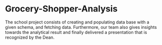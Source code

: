 # Grocery-Shopper-Analysis

The school project consists of creating and populating data base with a given schema, and fetching data. Furthermore, our team also gives insights towards the analytical result and finally delivered a presentation that is recognized by the Dean.
